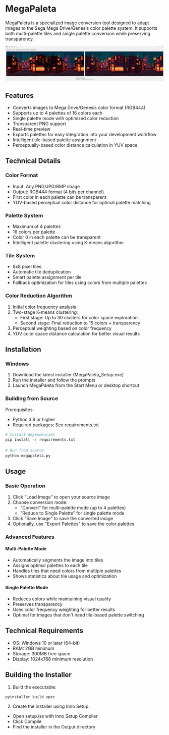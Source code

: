 # MegaPaleta

MegaPaleta is a specialized image conversion tool designed to adapt images to the Sega Mega Drive/Genesis color palette system. It supports both multi-palette tiles and single palette conversion while preserving transparency.

![Main Interface Screenshot](main.png)

## Features

- Converts images to Mega Drive/Genesis color format (RGB444)
- Supports up to 4 palettes of 16 colors each
- Single palette mode with optimized color reduction
- Transparent PNG support
- Real-time preview
- Exports palettes for easy integration into your development workflow
- Intelligent tile-based palette assignment
- Perceptually-based color distance calculation in YUV space

## Technical Details

### Color Format
- Input: Any PNG/JPG/BMP image
- Output: RGB444 format (4 bits per channel)
- First color in each palette can be transparent
- YUV-based perceptual color distance for optimal palette matching

### Palette System
- Maximum of 4 palettes
- 16 colors per palette
- Color 0 in each palette can be transparent
- Intelligent palette clustering using K-means algorithm

### Tile System
- 8x8 pixel tiles
- Automatic tile deduplication
- Smart palette assignment per tile
- Fallback optimization for tiles using colors from multiple palettes

### Color Reduction Algorithm
1. Initial color frequency analysis
2. Two-stage K-means clustering:
   - First stage: Up to 30 clusters for color space exploration
   - Second stage: Final reduction to 15 colors + transparency
3. Perceptual weighting based on color frequency
4. YUV color space distance calculation for better visual results

## Installation

### Windows
1. Download the latest installer (MegaPaleta_Setup.exe)
2. Run the installer and follow the prompts
3. Launch MegaPaleta from the Start Menu or desktop shortcut

### Building from Source
Prerequisites:
- Python 3.8 or higher
- Required packages: See requirements.txt

```bash
# Install dependencies
pip install -r requirements.txt

# Run from source
python megapaleta.py
```

## Usage

### Basic Operation
1. Click "Load Image" to open your source image
2. Choose conversion mode:
   - "Convert" for multi-palette mode (up to 4 palettes)
   - "Reduce to Single Palette" for single palette mode
3. Click "Save Image" to save the converted image
4. Optionally, use "Export Palettes" to save the color palettes

### Advanced Features

#### Multi-Palette Mode
- Automatically segments the image into tiles
- Assigns optimal palettes to each tile
- Handles tiles that need colors from multiple palettes
- Shows statistics about tile usage and optimization

#### Single Palette Mode
- Reduces colors while maintaining visual quality
- Preserves transparency
- Uses color frequency weighting for better results
- Optimal for images that don't need tile-based palette switching

## Technical Requirements

- OS: Windows 10 or later (64-bit)
- RAM: 2GB minimum
- Storage: 300MB free space
- Display: 1024x768 minimum resolution

## Building the Installer
1. Build the executable:
```bash
pyinstaller build.spec
```
2. Create the installer using Inno Setup:
- Open setup.iss with Inno Setup Compiler
- Click Compile
- Find the installer in the Output directory
